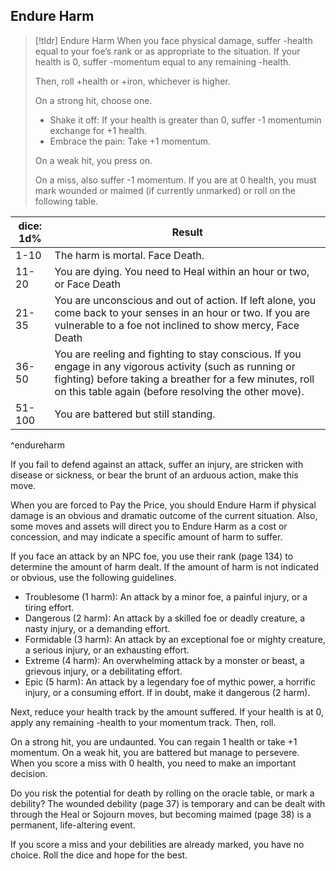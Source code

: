 ## Endure Harm

>[!tldr] Endure Harm
>When you face physical damage, suffer -health equal to your foe’s rank or as appropriate to the situation. If your health is 0, suffer -momentum equal to any remaining -health.
>
>Then, roll +health or +iron, whichever is higher. 
>
>On a strong hit, choose one.
>- Shake it off: If your health is greater than 0, suffer -1 momentumin exchange for +1 health.
>- Embrace the pain: Take +1 momentum. 
>
>On a weak hit, you press on.
>
>On a miss, also suffer -1 momentum. If you are at 0 health, you must mark wounded or maimed (if currently unmarked) or roll on the following table.

| dice: 1d% | Result                                                                                                                                                                                                                       |
| --------- | ---------------------------------------------------------------------------------------------------------------------------------------------------------------------------------------------------------------------------- |
| 1-10      | The harm is mortal. Face Death.                                                                                                                                                                                              |
| 11-20     | You are dying. You need to Heal within an hour or two, or Face Death                                                                                                                                                         |
| 21-35     | You are unconscious and out of action. If left alone, you come back to your senses in an hour or two. If you are vulnerable to a foe not inclined to show mercy, Face Death                                                  |
| 36-50     | You are reeling and fighting to stay conscious. If you engage in any vigorous activity (such as running or fighting) before taking a breather for a few minutes, roll on this table again (before resolving the other move). |
| 51-100    | You are battered but still standing.                                                                                                                                                                                                                             |
^endureharm

If you fail to defend against an attack, suffer an injury, are stricken with disease or sickness, or bear the brunt of an arduous action, make this move.

When you are forced to Pay the Price, you should Endure Harm if physical damage is an obvious and dramatic outcome of the current situation. Also, some moves and assets will direct you to Endure Harm as a cost or concession, and may indicate a specific amount of harm to suffer.

If you face an attack by an NPC foe, you use their rank (page 134) to determine the amount of harm dealt. If the amount of harm is not indicated or obvious, use the following guidelines.

- Troublesome (1 harm): An attack by a minor foe, a painful injury, or a tiring effort.
- Dangerous (2 harm): An attack by a skilled foe or deadly creature, a nasty injury, or a demanding effort.
- Formidable (3 harm): An attack by an exceptional foe or mighty creature, a serious injury, or an exhausting effort.
- Extreme (4 harm): An overwhelming attack by a monster or beast, a grievous injury, or a debilitating effort.
- Epic (5 harm): An attack by a legendary foe of mythic power, a horrific injury, or a consuming effort. If in doubt, make it dangerous (2 harm).

Next, reduce your health track by the amount suffered. If your health is at 0, apply any remaining -health to your momentum track. Then, roll.

On a strong hit, you are undaunted. You can regain 1 health or take +1 momentum. On a weak hit, you are battered but manage to persevere. When you score a miss with 0 health, you need to make an important decision.

Do you risk the potential for death by rolling on the oracle table, or mark a debility? The wounded debility (page 37) is temporary and can be dealt with through the Heal or Sojourn moves, but becoming maimed (page 38) is a permanent, life-altering event.

If you score a miss and your debilities are already marked, you have no choice. Roll the dice and hope for the best.